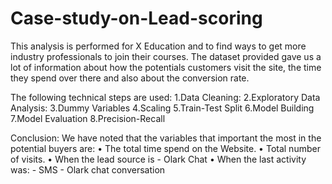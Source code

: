 # Case-study-on-Lead-scoring
 
This analysis is performed for X Education and to find ways to get more industry professionals to join their courses. The dataset provided gave us a lot of information about how the potentials customers visit the site, the time they spend over there and also about the conversion rate.

The following technical steps are used:
1.Data Cleaning:
2.Exploratory Data Analysis:
3.Dummy Variables
4.Scaling
5.Train-Test Split
6.Model Building
7.Model Evaluation
8.Precision-Recall

Conclusion: We have noted that the variables that important the most in the potential buyers are: 
• The total time spend on the Website. 
• Total number of visits. 
• When the lead source is - Olark Chat 
• When the last activity was: - SMS 
                              - Olark chat conversation
